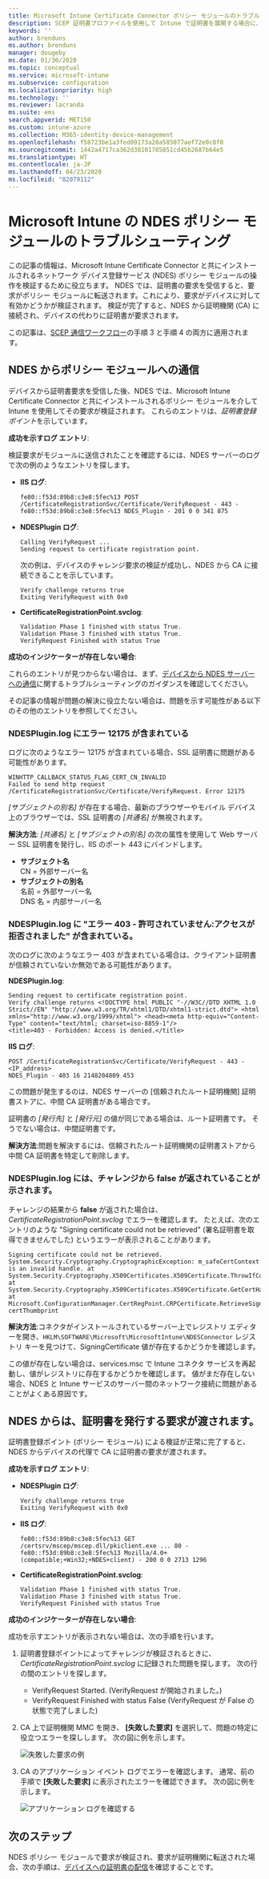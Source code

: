 ```yaml
---
title: Microsoft Intune Certificate Connector ポリシー モジュールのトラブルシューティング | Microsoft Docs
description: SCEP 証明書プロファイルを使用して Intune で証明書を展開する場合に、モジュールで証明書の要求を処理するときの NDES ポリシー モジュールの操作をトラブルシューティングします。
keywords: ''
author: brenduns
ms.author: brenduns
manager: dougeby
ms.date: 01/30/2020
ms.topic: conceptual
ms.service: microsoft-intune
ms.subservice: configuration
ms.localizationpriority: high
ms.technology: ''
ms.reviewer: lacranda
ms.suite: ems
search.appverid: MET150
ms.custom: intune-azure
ms.collection: M365-identity-device-management
ms.openlocfilehash: f58723be1a3fed09173a20a585077aef72e0c8f0
ms.sourcegitcommit: 1442a4717ca362d38101785851cd45b2687b64e5
ms.translationtype: HT
ms.contentlocale: ja-JP
ms.lasthandoff: 04/23/2020
ms.locfileid: "82079112"
---
```

# <a name="troubleshoot-the-ndes-policy-module-in-microsoft-intune"></a>Microsoft Intune の NDES ポリシー モジュールのトラブルシューティング

この記事の情報は、Microsoft Intune Certificate Connector と共にインストールされるネットワーク デバイス登録サービス (NDES) ポリシー モジュールの操作を検証するために役立ちます。 NDES では、証明書の要求を受信すると、要求がポリシー モジュールに転送されます。これにより、要求がデバイスに対して有効かどうかが検証されます。 検証が完了すると、NDES から証明機関 (CA) に接続され、デバイスの代わりに証明書が要求されます。

この記事は、[SCEP 通信ワークフロー](troubleshoot-scep-certificate-profiles.md)の手順 3 と手順 4 の両方に適用されます。

## <a name="ndes-communication-to-the-policy-module"></a>NDES からポリシー モジュールへの通信

デバイスから証明書要求を受信した後、NDES では、Microsoft Intune Certificate Connector と共にインストールされるポリシー モジュールを介して Intune を使用してその要求が検証されます。 これらのエントリは、*証明書登録ポイント*を示しています。

**成功を示すログ エントリ**:

検証要求がモジュールに送信されたことを確認するには、NDES サーバーのログで次の例のようなエントリを探します。

- **IIS ログ**:

  ```
  fe80::f53d:89b8:c3e8:5fec%13 POST /CertificateRegistrationSvc/Certificate/VerifyRequest - 443 - 
  fe80::f53d:89b8:c3e8:5fec%13 NDES_Plugin - 201 0 0 341 875
  ```

- **NDESPlugin ログ**:

  ```
  Calling VerifyRequest ...  
  Sending request to certificate registration point.
  ```

  次の例は、デバイスのチャレンジ要求の検証が成功し、NDES から CA に接続できることを示しています。

  ```
  Verify challenge returns true
  Exiting VerifyRequest with 0x0
  ```

- **CertificateRegistrationPoint.svclog**:

  `Validation Phase 1 finished with status True.`  
  `Validation Phase 3 finished with status True.`  
  `VerifyRequest Finished with status True`


**成功のインジケーターが存在しない場合**:

これらのエントリが見つからない場合は、まず、[デバイスから NDES サーバーへの通信](troubleshoot-scep-certificate-device-to-ndes.md#troubleshoot-common-errors)に関するトラブルシューティングのガイダンスを確認してください。

その記事の情報が問題の解決に役立たない場合は、問題を示す可能性がある以下のその他のエントリを参照してください。

### <a name="ndespluginlog-contains-an-error-12175"></a>NDESPlugin.log にエラー 12175 が含まれている

ログに次のようなエラー 12175 が含まれている場合、SSL 証明書に問題がある可能性があります。

```
WINHTTP_CALLBACK_STATUS_FLAG_CERT_CN_INVALID
Failed to send http request /CertificateRegistrationSvc/Certificate/VerifyRequest. Error 12175
```

*[サブジェクトの別名]* が存在する場合、最新のブラウザーやモバイル デバイス上のブラウザーでは、SSL 証明書の *[共通名]* が無視されます。

**解決方法**: *[共通名]* と *[サブジェクトの別名]* の次の属性を使用して Web サーバー SSL 証明書を発行し、IIS のポート 443 にバインドします。

  - **サブジェクト名**  
    CN = 外部サーバー名
  - **サブジェクトの別名**  
     名前 = 外部サーバー名  
     DNS 名 = 内部サーバー名

### <a name="ndespluginlog-contains-an-error-403--forbidden-access-is-denied"></a>NDESPlugin.log に "エラー 403 - 許可されていません:アクセスが拒否されました" が含まれている。

次のログに次のようなエラー 403 が含まれている場合は、クライアント証明書が信頼されていないか無効である可能性があります。

**NDESPlugin.log**:

```
Sending request to certificate registration point.
Verify challenge returns <!DOCTYPE html PUBLIC "-//W3C//DTD XHTML 1.0 Strict//EN" "http://www.w3.org/TR/xhtml1/DTD/xhtml1-strict.dtd"> <html xmlns="http://www.w3.org/1999/xhtml"> <head><meta http-equiv="Content-Type" content="text/html; charset=iso-8859-1"/>
<title>403 - Forbidden: Access is denied.</title>
```

**IIS ログ**:

```
POST /CertificateRegistrationSvc/Certificate/VerifyRequest - 443 -<IP_address>
NDES_Plugin - 403 16 2148204809 453  
```

この問題が発生するのは、NDES サーバーの [信頼されたルート証明機関] 証明書ストアに、中間 CA 証明書がある場合です。

証明書の *[発行先]* と *[発行元]* の値が同じである場合は、ルート証明書です。 そうでない場合は、中間証明書です。

**解決方法**:問題を解決するには、信頼されたルート証明機関の証明書ストアから中間 CA 証明書を特定して削除します。

### <a name="ndespluginlog-indicates-the-challenge-returns-false"></a>NDESPlugin.log には、チャレンジから false が返されていることが示されます。

チャレンジの結果から **false** が返された場合は、*CertificateRegistrationPoint.svclog* でエラーを確認します。 たとえば、次のエントリのような "Signing certificate could not be retrieved" (署名証明書を取得できませんでした) というエラーが表示されることがあります。

```
Signing certificate could not be retrieved. System.Security.Cryptography.CryptographicException: m_safeCertContext is an invalid handle. at System.Security.Cryptography.X509Certificates.X509Certificate.ThrowIfContextInvalid() at System.Security.Cryptography.X509Certificates.X509Certificate.GetCertHashString() at Microsoft.ConfigurationManager.CertRegPoint.CRPCertificate.RetrieveSigningCert(String certThumbprint
```

**解決方法**:コネクタがインストールされているサーバー上でレジストリ エディターを開き、`HKLM\SOFTWARE\Microsoft\MicrosoftIntune\NDESConnector` レジストリ キーを見つけて、SigningCertificate 値が存在するかどうかを確認します。

この値が存在しない場合は、services.msc で Intune コネクタ サービスを再起動し、値がレジストリに存在するかどうかを確認します。 値がまだ存在しない場合、NDES と Intune サービスのサーバー間のネットワーク接続に問題があることがよくある原因です。

## <a name="ndes-passes-the-request-to-issue-the-certificate"></a>NDES からは、証明書を発行する要求が渡されます。

証明書登録ポイント (ポリシー モジュール) による検証が正常に完了すると、NDES からデバイスの代理で CA に証明書の要求が渡されます。

**成功を示すログ エントリ**:

- **NDESPlugin ログ**:

  ```
  Verify challenge returns true
  Exiting VerifyRequest with 0x0
  ```

- **IIS ログ**:

  ```
  fe80::f53d:89b8:c3e8:5fec%13 GET /certsrv/mscep/mscep.dll/pkiclient.exe ... 80 - 
  fe80::f53d:89b8:c3e8:5fec%13 Mozilla/4.0+(compatible;+Win32;+NDES+client) - 200 0 0 2713 1296
  ```

- **CertificateRegistrationPoint.svclog**:

  `Validation Phase 1 finished with status True.`  
  `Validation Phase 3 finished with status True.`  
  `VerifyRequest Finished with status True`

**成功のインジケーターが存在しない場合**:

成功を示すエントリが表示されない場合は、次の手順を行います。

1. 証明書登録ポイントによってチャレンジが検証されるときに、*CertificateRegistrationPoint.svclog* に記録された問題を探します。 次の行の間のエントリを探します。

   - VerifyRequest Started. (VerifyRequest が開始されました。)
   - VerifyRequest Finished with status False (VerifyRequest が False の状態で完了しました)

2. CA 上で証明機関 MMC を開き、 **[失敗した要求]** を選択して、問題の特定に役立つエラーを探しします。 次の図に例を示します。

   ![失敗した要求の例](../protect/media/troubleshoot-scep-certificate-ndes-policy-module/failed-requests.png)

3. CA のアプリケーション イベント ログでエラーを確認します。 通常、前の手順で **[失敗した要求]** に表示されたエラーを確認できます。 次の図に例を示します。

   ![アプリケーション ログを確認する](../protect/media/troubleshoot-scep-certificate-ndes-policy-module/application-log-errors.png)

## <a name="next-steps"></a>次のステップ

NDES ポリシー モジュールで要求が検証され、要求が証明機関に転送された場合、次の手順は、[デバイスへの証明書の配信](troubleshoot-scep-certificate-delivery.md)を確認することです。
